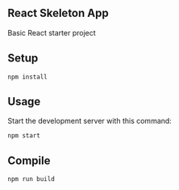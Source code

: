 React Skeleton App
---

Basic React starter project



Setup
---

```
npm install
```


Usage
---

Start the development server with this command:

```
npm start
```

Compile
---

```
npm run build
```
